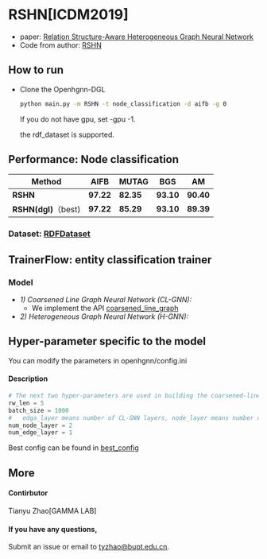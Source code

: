 # RSHN[ICDM2019]

-   paper: [Relation Structure-Aware Heterogeneous Graph Neural Network](https://ieeexplore.ieee.org/abstract/document/8970828)
-   Code from author: [RSHN](https://github.com/CheriseZhu/RSHN)

## How to run

- Clone the Openhgnn-DGL

  ```bash
  python main.py -m RSHN -t node_classification -d aifb -g 0
  ```

  If you do not have gpu, set -gpu -1.

  the rdf_dataset is supported.

## Performance: Node classification

| Method               | AIFB      | MUTAG     | BGS       | AM        |
| -------------------- | --------- | --------- | --------- | --------- |
| **RSHN**             | **97.22** | **82.35** | **93.10** | **90.40** |
| **RSHN(dgl)**（best) | **97.22** | **85.29** | **93.10** | **89.39** |

### Dataset: [RDFDataset](../../dataset/#RDF_NodeCLassification)

## TrainerFlow: entity classification trainer

### Model

- *1) Coarsened Line Graph Neural Network (CL-GNN):*
  - We implement the API [coarsened_line_graph](../../sampler/RSHN_sampler.py)
- *2) Heterogeneous Graph Neural Network (H-GNN):*

## Hyper-parameter specific to the model

You can modify the parameters in openhgnn/config.ini

#### Description

```python
# The next two hyper-parameters are used in building the coarsened-line graph.
rw_len = 5
batch_size = 1000
#	edga_layer means number of CL-GNN layers, node_layer means number of H-GNN layers
num_node_layer = 2
num_edge_layer = 1
```

Best config can be found in [best_config](../../utils/best_config.py)

## More

#### Contirbutor

Tianyu Zhao[GAMMA LAB]

#### If you have any questions,

Submit an issue or email to [tyzhao@bupt.edu.cn](mailto:tyzhao@bupt.edu.cn).